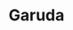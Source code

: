 ---
layout: ../layouts/ArticleListLayout.astro
title: Garuda
description: Futuristic setting set in corporate controlled star systems.
timeline: 
  showNotation: false
  commonEraNotation: CE
  beforeCommonEraNotation: BCE
---